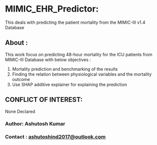 # MIMIC_EHR_Predictor:
This deals with predicting the patient mortality from the MIMIC-III v1.4 Database 

## About :  
This work focus on predicting 48-hour mortality for the ICU patients from MIMIC-III Database with below objectives :
1. Mortality prediction and benchmarking of the results 
2. Finding the relation between physiological variables and the mortality outcome
3. Use SHAP additive explainer for explaining the prediction


## CONFLICT OF INTEREST:  
None Declared  

### Author: Ashutosh Kumar
### Contact : ashutoshind2017@outlook.com
